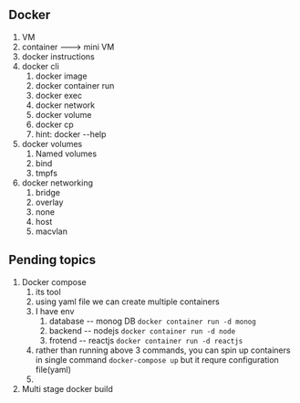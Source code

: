 ## Docker
1. VM
2. container ---> mini VM 
3. docker instructions
4. docker cli 
    1. docker image 
    2. docker container run
    3. docker exec
    4. docker network
    5. docker volume
    6. docker cp
    7. hint:  docker --help 
5. docker volumes
    1. Named volumes
    2. bind
    3. tmpfs
6. docker networking
    1. bridge
    2. overlay
    3. none
    4. host
    5. macvlan


## Pending topics
1. Docker compose 
    1. its tool 
    2. using yaml file we can create multiple containers
    3. I have env 
         1. database -- monog DB ```docker container run -d monog``` 
         2. backend  -- nodejs   ```docker container run -d node```
         3. frotend  -- reactjs  ```docker container run -d reactjs```
    4. rather than running above 3 commands, you can spin up containers in single command ```docker-compose up``` but it requre configuration file(yaml)
    5. 
2. Multi stage docker build
